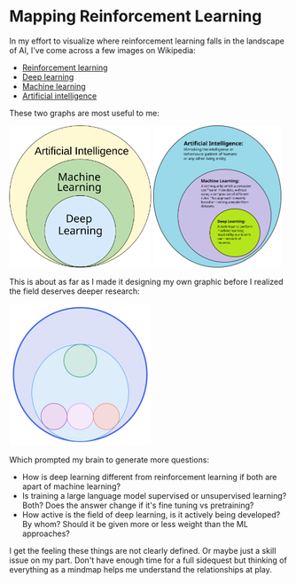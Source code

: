 # Mapping Reinforcement Learning

In my effort to visualize where reinforcement learning falls in the landscape of AI, I've come across a few images on Wikipedia:
- [Reinforcement learning](https://en.wikipedia.org/wiki/Reinforcement_learning)
- [Deep learning](https://en.wikipedia.org/wiki/Deep_learning)
- [Machine learning](https://en.wikipedia.org/wiki/Machine_learning)
- [Artificial intelligence](https://en.wikipedia.org/wiki/Artificial_intelligence)


These two graphs are most useful to me:

<img src="graphic/AI_hierarchy.svg" alt="AI Hierarchy" height="256">

<img src="graphic/AI-ML-DL.svg" alt="AI ML DL" height="256">

This is about as far as I made it designing my own graphic before I realized the field deserves deeper research:

<img src="graphic/mapping-reinforcement-learning.svg" alt="Mapping Reinforcement Learning" height="256">


Which prompted my brain to generate more questions:
- How is deep learning different from reinforcement learning if both are apart of machine learning?
- Is training a large language model supervised or unsupervised learning? Both? Does the answer change if it's fine tuning vs pretraining?
- How active is the field of deep learning, is it actively being developed? By whom? Should it be given more or less weight than the ML approaches?

I get the feeling these things are not clearly defined. Or maybe just a skill issue on my part.
Don't have enough time for a full sidequest but thinking of everything as a mindmap helps me understand the relationships at play.